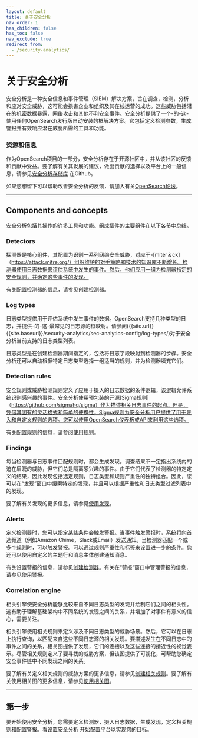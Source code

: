 ```yaml
---
layout: default
title: 关于安全分析
nav_order: 1
has_children: false
has_toc: false
nav_exclude: true
redirect_from:
  - /security-analytics/
---
```



# 关于安全分析


安全分析是一种安全信息和事件管理（SIEM）解决方案，旨在调查，检测，分析和应对安全威胁，这可能会损害企业和组织及其在线运营的成功。这些威胁包括潜在的机密数据暴露，网络攻击和其他不利安全事件。安全分析提供了一个-的-这-使用任何OpenSearch发行版自动安装的框解决方案。它包括定义检测参数，生成警报并有效响应潜在威胁所需的工具和功能。


### 资源和信息

作为OpenSearch项目的一部分，安全分析存在于开源社区中，并从该社区的反馈和贡献中受益。要了解有关其发展的建议，做出贡献的选择以及平台上的一般信息，请参见[安全分析存储库](https://github.com/opensearch-project/security-analytics) 在Github。

如果您想留下可以帮助改善安全分析的反馈，请加入有关[OpenSearch论坛](https://forum.opensearch.org/c/plugins/security-analytics/73)。


---
## Components and concepts

安全分析包括其操作的许多工具和功能。组成插件的主要组件在以下各节中总结。


### Detectors

探测器是核心组件，其配置为识别一系列网络安全威胁，对应于-[miter＆ck]（https://attack.mitre.org/）组织维护的对手策略和技术的知识库不断增长。检测器使用日志数据来评估系统中发生的事件。然后，他们应用一组为检测器指定的安全规则，并确定这些事件的发现。

有关配置检测器的信息，请参见[创建检测器]({{site.url}}{{site.baseurl}}/security-analytics/sec-analytics-config/detectors-config/)。


### Log types

日志类型提供用于评估系统中发生事件的数据。OpenSearch支持几种类型的日志，并提供-的-这-最常见的日志源的框映射。请参阅({{site.url}}{{site.baseurl}}/security-analytics/sec-analytics-config/log-types/)对于安全分析当前支持的日志类型列表。

日志类型是在创建检测器期间指定的，包括将日志字段映射到检测器的步骤。安全分析还可以自动根据特定日志类型选择一组适当的规则，并为检测器填充它们。


### Detection rules

安全规则或威胁检测规则定义了应用于摄入的日志数据的条件逻辑，该逻辑允许系统识别感兴趣的事件。安全分析使用预包装的开源[Sigma规则]（https://github.com/sigmahq/sigma）作为描述相关日志事件的起点。但是，凭借其固有的灵活格式和简单的便携性，Sigma规则为安全分析用户提供了用于导入和自定义规则的选项。您可以使用OpenSearch仪表板或API来利用这些选项。

有关配置规则的信息，请参阅[使用规则]({{site.url}}{{site.baseurl}}/security-analytics/usage/rules/)。


### Findings

每当检测器与日志事件匹配规则时，都会生成发现。调查结果不一定指出系统内的迫在眉睫的威胁，但它们总是隔离感兴趣的事件。由于它们代表了检测器的特定定义的结果，因此发现包括选定规则，日志类型和规则严重性的独特组合。因此，您可以在“发现”窗口中搜索特定的发现，并且可以根据严重性和日志类型过滤列表中的发现。

要了解有关发现的更多信息，请参见[使用发现]({{site.url}}{{site.baseurl}}/security-analytics/usage/findings/)。


### Alerts

定义检测器时，您可以指定某些条件会触发警报。当事件触发警报时，系统将向首选频道（例如Amazon Chime，Slack或Email）发送通知。当检测器匹配一个或多个规则时，可以触发警报。可以通过规则严重性和标签来设置进一步的条件。您还可以使用自定义的主题行和消息主体创建通知消息。

有关设置警报的信息，请参见[创建检测器]({{site.url}}{{site.baseurl}}/security-analytics/sec-analytics-config/detectors-config/)。有关在“警报”窗口中管理警报的信息，请参见[使用警报]({{site.url}}{{site.baseurl}}/security-analytics/usage/alerts/)。


### Correlation engine

相关引擎使安全分析能够比较来自不同日志类型的发现并绘制它们之间的相关性。这有助于理解基础架构中不同系统的发现之间的关系，并增加了对事件有意义的信心，需要关注。

相关引擎使用相关规则来定义涉及不同日志类型的威胁场景。然后，它可以在日志上执行查询，以匹配来自这些不同日志源的相关发现。要描述发生在不同日志中的事件之间的关系，相关图提供了发现，它们的连接以及这些连接的接近性的视觉表示。尽管相关规则定义了要寻找的威胁方案，但该图提供了可视化，可帮助您确定安全事件链中不同发现之间的关系。

要了解有关定义相关规则的威胁方案的更多信息，请参见[创建相关规则]({{site.url}}{{site.baseurl}}/security-analytics/sec-analytics-config/correlation-config/)。要了解有关使用相关图的更多信息，请参见[使用相关图]({{site.url}}{{site.baseurl}}/security-analytics/usage/correlation-graph/)。


---
## 第一步

要开始使用安全分析，您需要定义检测器，摄入日志数据，生成发现，定义相关规则和配置警报。看[设置安全分析]({{site.url}}{{site.baseurl}}/security-analytics/sec-analytics-config/index/) 开始配置平台以实现您的目标。


